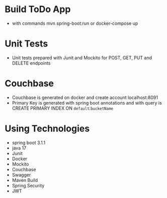 # Build ToDo App
* with commands mvn spring-boot:run or docker-compose up

# Unit Tests
* Unit tests prepared with Junit and Mockito for POST, GET, PUT and DELETE endpoints

# Couchbase
* Couchbase is generated on docker and create account localhost:8091
* Primary Key is generated with spring boot annotations and with query is CREATE PRIMARY INDEX ON `default`:`bucketName` 

# Using Technologies
* spring boot 3.1.1
* java 17
* Junit
* Docker
* Mockito
* Couchbase
* Swagger
* Maven Build
* Spring Security
* JWT